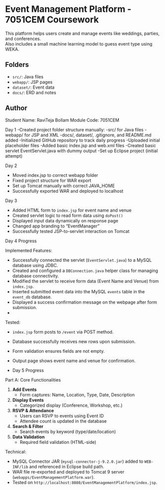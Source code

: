 # Event Management Platform - 7051CEM Coursework

This platform helps users create and manage events like weddings, parties, and conferences.  
Also includes a small machine learning model to guess event type using WEKA.

## Folders
- `src/`: Java files
- `webapp/`: JSP pages
- `dataset/`: Event data
- `docs/`: ERD and notes

## Author
Student Name: RaviTeja Bollam
Module Code: 7051CEM  


Day 1 
-Created project folder structure manually:
-src/ for Java files
-webapp/ for JSP and XML
-docs/, dataset/, .gitignore, and README.md added
-Initialized GitHub repository to track daily progress
-Uploaded initial placeholder files
-Added basic index.jsp and web.xml files
-Created basic servlet EventServlet.java with dummy output
-Set up Eclipse project (initial attempt)


 Day 2 
- Moved index.jsp to correct webapp folder
- Fixed project structure for WAR export
- Set up Tomcat manually with correct JAVA_HOME
- Successfully exported WAR and deployed to localhost

Day 3
- Added HTML form to `index.jsp` for event name and venue
- Created servlet logic to read form data using `doPost()`
- Displayed input data dynamically on response page
- Changed app branding to “EventManager”
- Successfully tested JSP-to-servlet interaction on Tomcat

Day 4 Progress 

Implemented Features:
- Successfully connected the servlet (`EventServlet.java`) to a MySQL database using JDBC.
- Created and configured a `DBConnection.java` helper class for managing database connectivity.
- Modified the servlet to receive form data (Event Name and Venue) from `index.jsp`.
- Inserted submitted event data into the MySQL `events` table in the `event_db` database.
- Displayed a success confirmation message on the webpage after form submission.
-
 Tested:
- `index.jsp` form posts to `/event` via POST method.
- Database successfully receives new rows upon submission.
- Form validation ensures fields are not empty.
- Output page shows event name and venue for confirmation.

- Day 5 Progress

Part A: Core Functionalities
1. **Add Events**
   - Form captures: Name, Location, Type, Date, Description
2. **Display Events**
   - Categorized display (Conference, Workshop, etc.)
3. **RSVP & Attendance**
   - Users can RSVP to events using Event ID
   - Attendee count is updated in the database
4. **Search & Filter**
   - Search events by keyword (type/date/location)
5. **Data Validation**
   - Required field validation (HTML-side)

 Technical:
- MySQL Connector JAR (`mysql-connector-j-9.2.0.jar`) added to `WEB-INF/lib` and referenced in Eclipse build path.
- WAR file re-exported and deployed to Tomcat 9 server (`webapps/EventManagementPlatform.war`).
- Tested on `http://localhost:8080/EventManagementPlatform/index.jsp`.


